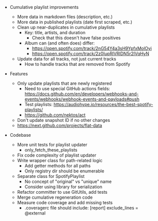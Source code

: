 - Cumulative playlist improvements
    - More data in markdown files (description, etc.)
    - More data in published playlists (date first scraped, etc.)
    - Clean up near-duplicates in cumulative playlists
        - Key: title, artists, and duration
            - Check that this doesn't have false positives
        - Album can (and often does) differ:
            - https://open.spotify.com/track/2nG54Y4a3sH9YpfxMolOyi
            - https://open.spotify.com/track/2z0IupRlVRlDN5r2IVqHyN
    - Update data for all tracks, not just current tracks
        - How to handle tracks that are removed from Spotify

- Features
    - Only update playlists that are newly registered
        - Need to use special GitHub actions fields: https://docs.github.com/en/developers/webhooks-and-events/webhooks/webhook-events-and-payloads#push
        - Test playlists: https://audiohype.io/resources/the-best-spotify-playlists/
        - https://github.com/nektos/act
    - Don't update snapshot ID if no other changes
    - https://next.github.com/projects/flat-data

- Codebase
    - More unit tests for playlist updater
        - only_fetch_these_playlists
    - Fix code complexity of playlist updater
    - Write wrapper class for path-related logic
        - Add getter methods for all paths
        - Only registry dir should be enumerable
    - Separate class for SpotifyPlaylist
        - No concept of "original" vs "unique" name
        - Consider using library for serialization
    - Refactor committer to use GitUtils, add tests
    - Merge cumulative regeneration code
    - Measure code coverage and add missing tests
        - .coveragerc file should include:
          [report]
          exclude_lines = @external
